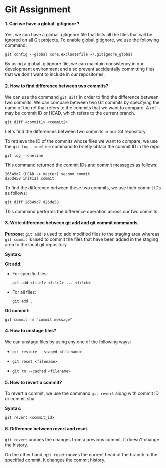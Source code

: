 # Git Assignment

#### 1. Can we have a global .gitignore ?

Yes, we can have a global .gitignore file that lists all the files that will be ignored on all Git projects. To enable global gitignore, we use the following command:  
   
    git config --global core.excludesfile ~/.gitignore_global  

By using a global .gitignore file, we can maintain consistency in our development environment and also prevent accidentally committing files that we don't want to include in our repositories.


#### 2. How to find difference between two commits?
We can use the command `git diff` in order to find the difference between two commits. We can compare between two Git commits by specifying the name of the ref that refers to the commits that we want to compare. A ref may be commit ID or HEAD, which refers to the current branch. 
    
    git diff <commit1> <commit2>

Let's find the differences between two commits in our Git repository.  
  
To retrieve the ID of the commits whose files we want to compare, we use the `git log --oneline` command to briefly obtain the commit ID in the repo. 

    git log --oneline

This command returned the commit IDs and commit messages as follows:  
            
    26549d7 (HEAD -> master) second commit
    d26de58 initial commit
To find the difference between these two commits, we use their commit IDs as follows:  

    git diff 26549d7 d26de58
This command performs the difference operation across our two commits. 
#### 3. Write difference between git add and git commit commands.
**Purpose:** `git add` is used to add modified files to the staging area whereas `git commit` is used to commit the files that have been added in the staging area to the local git repository. 

**Syntax:**

**Git add:** 

* For specific files: 
      
      git add <file1> <file2> ... <fileN>

* For all files: 

      git add . 

**Git commit:**  

    git commit -m "commit message"
  

#### 4. How to unstage files?
We can unstage files by using any one of the following ways:  

*     git restore --staged <filename>  

*     git reset <filename>  

*     git rm --cached <filename>

#### 5. How to revert a commit?
To revert a commit, we use the command `git revert` along with commit ID or commit sha. 

**Syntax:**  

    git revert <commit_id>
    

#### 6. Difference between revert and reset.
`git revert` undoes the changes from a previous commit. It doesn't change the history.   

On the other hand, `git reset` moves the current head of the branch to the specified commit. It changes the commit history.